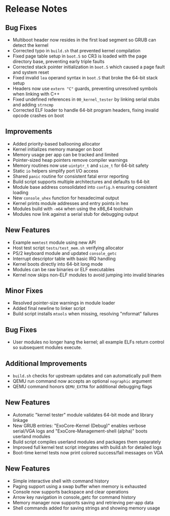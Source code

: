 # Release Notes

## Bug Fixes
- Multiboot header now resides in the first load segment so GRUB can detect the kernel
- Corrected typo in `build.sh` that prevented kernel compilation
- Fixed page table setup in `boot.S` so CR3 is loaded with the page directory base, preventing early triple faults
- Corrected stack pointer initialization in `boot.S` which caused a page fault and system reset
- Fixed invalid `lea` operand syntax in `boot.S` that broke the 64-bit stack setup
- Headers now use `extern "C"` guards, preventing unresolved symbols when linking with C++
- Fixed undefined references in `00_kernel_tester` by linking serial stubs and adding `strncmp`
- Corrected ELF loader to handle 64-bit program headers, fixing invalid opcode crashes on boot

## Improvements
- Added priority-based ballooning allocator
- Kernel initializes memory manager on boot
- Memory usage per app can be tracked and limited
- Pointer-sized heap pointers remove compiler warnings
- Memory routines now use `uintptr_t` and `size_t` for 64-bit safety
- Static `io` helpers simplify port I/O access
- Shared `panic` routine for consistent fatal error reporting
- Build script supports multiple architectures and defaults to 64-bit
- Module base address consolidated into `config.h` ensuring consistent loading
- New `console_uhex` function for hexadecimal output
- Kernel prints module addresses and entry points in hex
- Modules build with `-m64` when using the x86_64 toolchain
- Modules now link against a serial stub for debugging output

## New Features
- Example `memtest` module using new API
- Host test script `tests/test_mem.sh` verifying allocator
- PS/2 keyboard module and updated `console_getc`
- Interrupt descriptor table with basic IRQ handling
- Kernel boots directly into 64-bit long mode
- Modules can be raw binaries or ELF executables
- Kernel now skips non-ELF modules to avoid jumping into invalid binaries

## Minor Fixes
- Resolved pointer-size warnings in module loader
- Added final newline to linker script
- Build script installs `mtools` when missing, resolving "mformat" failures

## Bug Fixes
- User modules no longer hang the kernel; all example ELFs return control so
  subsequent modules execute.

## Additional Improvements
- `build.sh` checks for upstream updates and can automatically pull them
- QEMU run command now accepts an optional `nographic` argument
- QEMU command honors `QEMU_EXTRA` for additional debugging flags


## New Features
- Automatic "kernel tester" module validates 64-bit mode and library linkage
- New GRUB entries: "ExoCore-Kernel (Debug)" enables verbose serial/VGA logs and "ExoCore-Management-shell (alpha)" boots userland modules
- Build script compiles userland modules and packages them separately
- Improved full kernel test script integrates with build.sh for detailed logs
- Boot-time kernel tests now print colored success/fail messages on VGA

## New Features
- Simple interactive shell with command history
- Paging support using a swap buffer when memory is exhausted
- Console now supports backspace and clear operations
- Arrow key navigation in console_getc for command history
- Memory manager now supports saving and retrieving per-app data
- Shell commands added for saving strings and showing memory usage

